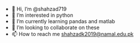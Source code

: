 - 👋 Hi, I’m @shahzad719
- 👀 I’m interested in python
- 🌱 I’m currently learning pandas and matlab
- 💞️ I’m looking to collaborate on these
- 📫 How to reach me shahzadk2019@namal.edu.pk

<!---
shahzad719/shahzad719 is a ✨ special ✨ repository because its `README.md` (this file) appears on your GitHub profile.
You can click the Preview link to take a look at your changes.
--->
